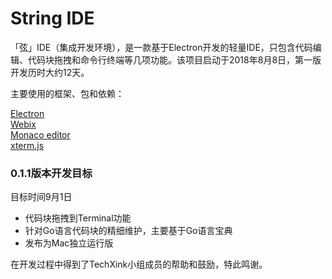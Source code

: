 # String IDE

「弦」IDE（集成开发环境），是一款基于Electron开发的轻量IDE，只包含代码编辑、代码块拖拽和命令行终端等几项功能。该项目启动于2018年8月8日，第一版开发历时大约12天。

主要使用的框架、包和依赖：

[Electron](https://electronjs.org/)  
[Webix](https://webix.com/)  
[Monaco editor](https://microsoft.github.io/monaco-editor/)  
[xterm.js](https://xtermjs.org/)  


### 0.1.1版本开发目标

目标时间9月1日

- 代码块拖拽到Terminal功能
- 针对Go语言代码块的精细维护，主要基于Go语言宝典
- 发布为Mac独立运行版

在开发过程中得到了TechXink小组成员的帮助和鼓励，特此鸣谢。